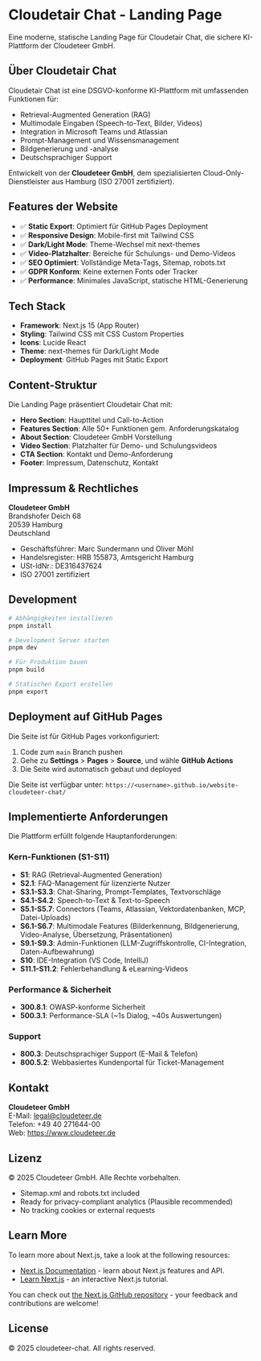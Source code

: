 # Cloudetair Chat - Landing Page

Eine moderne, statische Landing Page für Cloudetair Chat, die sichere KI-Plattform der Cloudeteer GmbH.

## Über Cloudetair Chat

Cloudetair Chat ist eine DSGVO-konforme KI-Plattform mit umfassenden Funktionen für:
- Retrieval-Augmented Generation (RAG)
- Multimodale Eingaben (Speech-to-Text, Bilder, Videos)
- Integration in Microsoft Teams und Atlassian
- Prompt-Management und Wissensmanagement
- Bildgenerierung und -analyse
- Deutschsprachiger Support

Entwickelt von der **Cloudeteer GmbH**, dem spezialisierten Cloud-Only-Dienstleister aus Hamburg (ISO 27001 zertifiziert).


## Features der Website

- ✅ **Static Export**: Optimiert für GitHub Pages Deployment
- ✅ **Responsive Design**: Mobile-first mit Tailwind CSS
- ✅ **Dark/Light Mode**: Theme-Wechsel mit next-themes
- ✅ **Video-Platzhalter**: Bereiche für Schulungs- und Demo-Videos
- ✅ **SEO Optimiert**: Vollständige Meta-Tags, Sitemap, robots.txt
- ✅ **GDPR Konform**: Keine externen Fonts oder Tracker
- ✅ **Performance**: Minimales JavaScript, statische HTML-Generierung

## Tech Stack

- **Framework**: Next.js 15 (App Router)
- **Styling**: Tailwind CSS mit CSS Custom Properties
- **Icons**: Lucide React
- **Theme**: next-themes für Dark/Light Mode
- **Deployment**: GitHub Pages mit Static Export

## Content-Struktur

Die Landing Page präsentiert Cloudetair Chat mit:
- **Hero Section**: Haupttitel und Call-to-Action
- **Features Section**: Alle 50+ Funktionen gem. Anforderungskatalog
- **About Section**: Cloudeteer GmbH Vorstellung
- **Video Section**: Platzhalter für Demo- und Schulungsvideos
- **CTA Section**: Kontakt und Demo-Anforderung
- **Footer**: Impressum, Datenschutz, Kontakt

## Impressum & Rechtliches

**Cloudeteer GmbH**  
Brandshofer Deich 68  
20539 Hamburg  
Deutschland

- Geschäftsführer: Marc Sundermann und Oliver Möhl
- Handelsregister: HRB 155873, Amtsgericht Hamburg
- USt-IdNr.: DE316437624
- ISO 27001 zertifiziert

## Development

```bash
# Abhängigkeiten installieren
pnpm install

# Development Server starten
pnpm dev

# Für Produktion bauen
pnpm build

# Statischen Export erstellen
pnpm export
```

## Deployment auf GitHub Pages

Die Seite ist für GitHub Pages vorkonfiguriert:

1. Code zum `main` Branch pushen
2. Gehe zu **Settings** > **Pages** > **Source**, und wähle **GitHub Actions**
3. Die Seite wird automatisch gebaut und deployed

Die Seite ist verfügbar unter: `https://<username>.github.io/website-cloudeteer-chat/`

## Implementierte Anforderungen

Die Plattform erfüllt folgende Hauptanforderungen:

### Kern-Funktionen (S1-S11)
- **S1**: RAG (Retrieval-Augmented Generation)
- **S2.1**: FAQ-Management für lizenzierte Nutzer
- **S3.1-S3.3**: Chat-Sharing, Prompt-Templates, Textvorschläge
- **S4.1-S4.2**: Speech-to-Text & Text-to-Speech
- **S5.1-S5.7**: Connectors (Teams, Atlassian, Vektordatenbanken, MCP, Datei-Uploads)
- **S6.1-S6.7**: Multimodale Features (Bilderkennung, Bildgenerierung, Video-Analyse, Übersetzung, Präsentationen)
- **S9.1-S9.3**: Admin-Funktionen (LLM-Zugriffskontrolle, CI-Integration, Daten-Aufbewahrung)
- **S10**: IDE-Integration (VS Code, IntelliJ)
- **S11.1-S11.2**: Fehlerbehandlung & eLearning-Videos

### Performance & Sicherheit
- **300.8.1**: OWASP-konforme Sicherheit
- **500.3.1**: Performance-SLA (~1s Dialog, ~40s Auswertungen)

### Support
- **800.3**: Deutschsprachiger Support (E-Mail & Telefon)
- **800.5.2**: Webbasiertes Kundenportal für Ticket-Management

## Kontakt

**Cloudeteer GmbH**  
E-Mail: legal@cloudeteer.de  
Telefon: +49 40 271644-00  
Web: https://www.cloudeteer.de

## Lizenz

© 2025 Cloudeteer GmbH. Alle Rechte vorbehalten.
- Sitemap.xml and robots.txt included
- Ready for privacy-compliant analytics (Plausible recommended)
- No tracking cookies or external requests

## Learn More

To learn more about Next.js, take a look at the following resources:

- [Next.js Documentation](https://nextjs.org/docs) - learn about Next.js features and API.
- [Learn Next.js](https://nextjs.org/learn) - an interactive Next.js tutorial.

You can check out [the Next.js GitHub repository](https://github.com/vercel/next.js) - your feedback and contributions are welcome!

## License

© 2025 cloudeteer-chat. All rights reserved.
